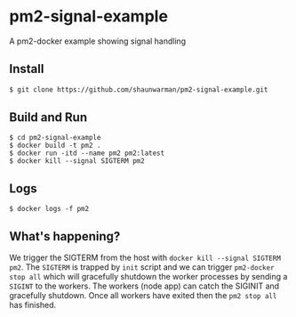 # pm2-signal-example
A pm2-docker example showing signal handling

## Install
```bash
$ git clone https://github.com/shaunwarman/pm2-signal-example.git
```

## Build and Run
```
$ cd pm2-signal-example
$ docker build -t pm2 .
$ docker run -itd --name pm2 pm2:latest
$ docker kill --signal SIGTERM pm2
```

## Logs
```
$ docker logs -f pm2
```

## What's happening?
We trigger the SIGTERM from the host with `docker kill --signal SIGTERM pm2`.
The `SIGTERM` is trapped by `init` script and we can trigger `pm2-docker stop all` which will gracefully shutdown the worker
processes by sending a `SIGINT` to the workers. The workers (node app) can catch the SIGINIT and gracefully shutdown. Once all workers have exited then the `pm2 stop all` has finished.
